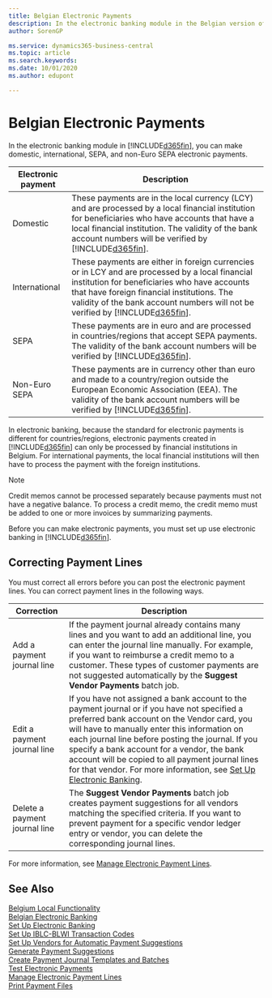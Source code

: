 ```yaml
---
title: Belgian Electronic Payments
description: In the electronic banking module in the Belgian version of Business Central, you can make domestic, international, SEPA, and non-Euro SEPA electronic payments.
author: SorenGP

ms.service: dynamics365-business-central
ms.topic: article
ms.search.keywords:
ms.date: 10/01/2020
ms.author: edupont

---
```

# Belgian Electronic Payments
In the electronic banking module in [!INCLUDE[d365fin](../../includes/d365fin_md.md)], you can make domestic, international, SEPA, and non-Euro SEPA electronic payments.  

|Electronic payment|Description|  
|------------------------|---------------------------------------|  
|Domestic|These payments are in the local currency (LCY) and are processed by a local financial institution for beneficiaries who have accounts that have a local financial institution. The validity of the bank account numbers will be verified by [!INCLUDE[d365fin](../../includes/d365fin_md.md)].|  
|International|These payments are either in foreign currencies or in LCY and are processed by a local financial institution for beneficiaries who have accounts that have foreign financial institutions. The validity of the bank account numbers will not be verified by [!INCLUDE[d365fin](../../includes/d365fin_md.md)].|  
|SEPA|These payments are in euro and are processed in countries/regions that accept SEPA payments. The validity of the bank account numbers will be verified by [!INCLUDE[d365fin](../../includes/d365fin_md.md)].|  
|Non-Euro SEPA|These payments are in currency other than euro and made to a country/region outside the European Economic Association (EEA). The validity of the bank account numbers will be verified by [!INCLUDE[d365fin](../../includes/d365fin_md.md)].|  

 In electronic banking, because the standard for electronic payments is different for countries/regions, electronic payments created in [!INCLUDE[d365fin](../../includes/d365fin_md.md)] can only be processed by financial institutions in Belgium. For international payments, the local financial institutions will then have to process the payment with the foreign institutions.  

> [!NOTE]  
>  Credit memos cannot be processed separately because payments must not have a negative balance. To process a credit memo, the credit memo must be added to one or more invoices by summarizing payments.  

Before you can make electronic payments, you must set up use electronic banking in [!INCLUDE[d365fin](../../includes/d365fin_md.md)].  

## Correcting Payment Lines  
You must correct all errors before you can post the electronic payment lines. You can correct payment lines in the following ways.  

|Correction|Description|  
|----------------|---------------------------------------|  
|Add a payment journal line|If the payment journal already contains many lines and you want to add an additional line, you can enter the journal line manually. For example, if you want to reimburse a credit memo to a customer. These types of customer payments are not suggested automatically by the **Suggest Vendor Payments** batch job.|  
|Edit a payment journal line|If you have not assigned a bank account to the payment journal or if you have not specified a preferred bank account on the Vendor card, you will have to manually enter this information on each journal line before posting the journal. If you specify a bank account for a vendor, the bank account will be copied to all payment journal lines for that vendor. For more information, see [Set Up Electronic Banking](how-to-set-up-electronic-banking.md).|  
|Delete a payment journal line|The **Suggest Vendor Payments** batch job creates payment suggestions for all vendors matching the specified criteria. If you want to prevent payment for a specific vendor ledger entry or vendor, you can delete the corresponding journal lines.|  

For more information, see [Manage Electronic Payment Lines](how-to-manage-electronic-payment-lines.md).  

## See Also  
[Belgium Local Functionality](belgium-local-functionality.md)  
[Belgian Electronic Banking](belgian-electronic-banking.md)   
[Set Up Electronic Banking](how-to-set-up-electronic-banking.md)   
[Set Up IBLC-BLWI Transaction Codes](how-to-set-up-iblc-blwi-transaction-codes.md)   
[Set Up Vendors for Automatic Payment Suggestions](how-to-set-up-vendors-for-automatic-payment-suggestions.md)   
[Generate Payment Suggestions](how-to-generate-payment-suggestions.md)   
[Create Payment Journal Templates and Batches](how-to-create-payment-journal-templates-and-batches.md)   
[Test Electronic Payments](how-to-test-electronic-payments.md)   
[Manage Electronic Payment Lines](how-to-manage-electronic-payment-lines.md)   
[Print Payment Files](how-to-print-payment-files.md)
